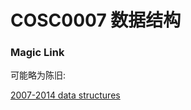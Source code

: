 
# COSC0007 数据结构

### Magic Link

可能略为陈旧:

[2007-2014 data structures](https://github.com/Emanual20/Emanual20.github.io/tree/main/resources/grade-2/COSC0007/)